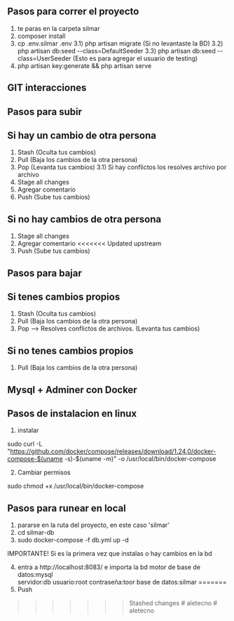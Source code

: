 ## Pasos para correr el proyecto

1) te paras en la carpeta silmar
2) composer install
3) cp .env.silmar .env 
    3.1) php artisan migrate (Si no levantaste la BD) 
    3.2) php artisan db:seed --class=DefaultSeeder
    3.3) php artisan db:seed --class=UserSeeder (Esto es para agregar el usuario de testing)
4) php artisan key:generate && php artisan serve


## GIT interacciones

## Pasos para subir 

## Si hay un cambio de otra persona

1) Stash (Oculta tus cambios)
2) Pull (Baja los cambios de la otra persona)
3) Pop (Levanta tus cambios)
    3.1) Si hay conflictos los resolves archivo por archivo
4) Stage all changes 
5) Agregar comentario
5) Push (Sube tus cambios)

## Si no hay cambios de otra persona

1) Stage all changes
2) Agregar comentario
<<<<<<< Updated upstream
3) Push (Sube tus cambios)

## Pasos para bajar

## Si tenes cambios propios

1) Stash (Oculta tus cambios)
2) Pull (Baja los cambios de la otra persona)
3) Pop --> Resolves conflictos de archivos. (Levanta tus cambios)

## Si no tenes cambios propios

1) Pull (Baja los cambios de la otra persona)


## Mysql + Adminer con Docker

## Pasos de instalacion en linux

1) instalar

sudo curl -L "https://github.com/docker/compose/releases/download/1.24.0/docker-compose-$(uname -s)-$(uname -m)" -o /usr/local/bin/docker-compose

2) Cambiar permisos

sudo chmod +x /usr/local/bin/docker-compose

## Pasos para runear en local

1) pararse en la ruta del proyecto, en este caso 'silmar'
2) cd silmar-db 
3) sudo docker-compose -f db.yml up -d

IMPORTANTE! Si es la primera vez que instalas o hay cambios en la bd

4) entra a http://localhost:8083/ e importa la bd 
    motor de base de datos:mysql    
    servidor:db
    usuario:root
    contraseña:toor
    base de datos:silmar
=======
3) Push
>>>>>>> Stashed changes
#   a l e t e c n o  
 #   a l e t e c n o  
 